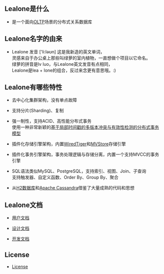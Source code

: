 
## Lealone是什么

* 是一个面向[OLTP](http://en.wikipedia.org/wiki/Online_transaction_processing)场景的分布式关系数据库


## Lealone名字的由来

* Lealone 发音 ['li:ləʊn] 这是我新造的英文单词， <br>
  灵感来自于办公桌上那些叫绿萝的室内植物，一直想做个项目以它命名。 <br>
  绿萝的拼音是lv luo，与Lealone英文发音有点相同，<br>
  Lealone是lea + lone的组合，反过来念更有意思哦。:)


## Lealone有哪些特性

* 去中心化集群架构，没有单点故障

* 支持分片(Sharding)、复制

* 强一制性，支持ACID、高性能分布式事务<br>
  使用一种非常新颖的[基于局部时间戳的多版本冲突与有效性检测的分布式事务模型](https://github.com/codefollower/Lealone/wiki/Lealone-transaction-model)
 
* 插件化存储引擎架构，内置[WiredTiger](https://github.com/wiredtiger/wiredtiger/tree/develop)和[MVStore](http://www.h2database.com/html/mvstore.html)存储引擎

* 插件化事务引擎架构，事务处理逻辑与存储分离，内置一个支持MVCC的事务引擎

* SQL语法类似MySQL、PostgreSQL，支持索引、视图、Join、子查询 <br>
  支持触发器、自定义函数、Order By、Group By、聚合

* 从[H2数据库](http://www.h2database.com/html/main.html)和[Apache Cassandra](http://cassandra.apache.org/)借鉴了大量成熟的代码和思想


## Lealone文档

* [用户文档](https://github.com/codefollower/Lealone/wiki/Lealone%E7%94%A8%E6%88%B7%E6%96%87%E6%A1%A3)

* [设计文档](https://github.com/codefollower/Lealone/wiki/Lealone%E8%AE%BE%E8%AE%A1%E6%96%87%E6%A1%A3)

* [开发文档](https://github.com/codefollower/Lealone/wiki/Lealone%E5%BC%80%E5%8F%91%E6%96%87%E6%A1%A3)


## License

* [License](https://github.com/codefollower/Lealone/blob/master/LICENSE.md)

